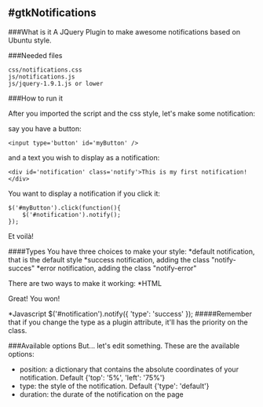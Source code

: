 #gtkNotifications
-----------------

###What is it
A JQuery Plugin to make awesome notifications based on Ubuntu style.

###Needed files
	
	css/notifications.css
	js/notifications.js
	js/jquery-1.9.1.js or lower

###How to run it

After you imported the script and the css style, let's make some notification:

say you have a button:
	
	<input type='button' id='myButton' />

and a text you wish to display as a notification:
	
	<div id='notification' class='notify'>This is my first notification!</div>

You want to display a notification if you click it:

	$('#myButton').click(function(){
		$('#notification').notify();
	});

Et voilà!

####Types
You have three choices to make your style:
*default notification, that is the default style
*success notification, adding the class "notify-succes"
*error notification, adding the class "notify-error"

There are two ways to make it working:
*HTML
	<div id='notification' class='notify notify-success'>Great! You won!</div>

*Javascript
	$('#notification').notify({
		'type': 'success'
	});
#####Remember that if you change the type as a plugin attribute, it'll has the priority on the class.

###Available options
But... let's edit something. These are the available options:
* position: a dictionary that contains the absolute coordinates of your notification. Default {'top': '5%', 'left': '75%'}
* type: the style of the notification. Default {'type': 'default'}
* duration: the durate of the notification on the page